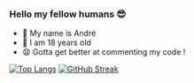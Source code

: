 ### Hello my fellow humans 😎

- 💬 My name is André
- 🎈 I am 18 years old
- 😧 Gotta get better at commenting my code !

[![Top Langs](https://github-readme-stats.vercel.app/api/top-langs/?username=andrebtw&count_private=true&show_icons=true&theme=midnight-purple)](https://github.com/anuraghazra/github-readme-stats)
[![GitHub Streak](https://github-readme-streak-stats.herokuapp.com/?user=andrebtw&count_private=true&show_icons=true&theme=midnight-purple)](https://git.io/streak-stats)
